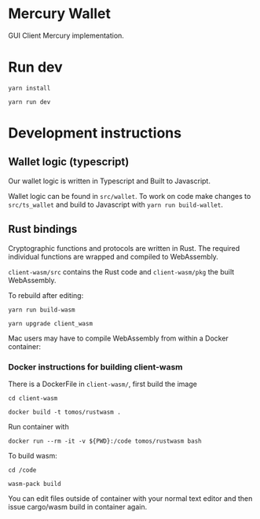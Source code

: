 # Mercury Wallet

GUI Client Mercury implementation.



# Run dev

`yarn install`

`yarn run dev`


# Development instructions

## Wallet logic (typescript)

Our wallet logic is written in Typescript and Built to Javascript.

Wallet logic can be found in `src/wallet`. To work on code make changes to `src/ts_wallet`
and build to Javascript with `yarn run build-wallet`.


## Rust bindings

Cryptographic functions and protocols are written in Rust. The required individual functions
are wrapped and compiled to WebAssembly.

`client-wasm/src` contains the Rust code and `client-wasm/pkg` the built WebAssembly.

To rebuild after editing:

`yarn run build-wasm`

`yarn upgrade client_wasm`


Mac users may have to compile WebAssembly from within a Docker container:


### Docker instructions for building client-wasm

There is a DockerFile in `client-wasm/`, first build the image

`cd client-wasm`

`docker build -t tomos/rustwasm .`

Run container with

`docker run --rm -it -v ${PWD}:/code tomos/rustwasm bash`

To build wasm:

`cd /code`

`wasm-pack build`

You can edit files outside of container with your normal text editor and then
issue cargo/wasm build in container again.
